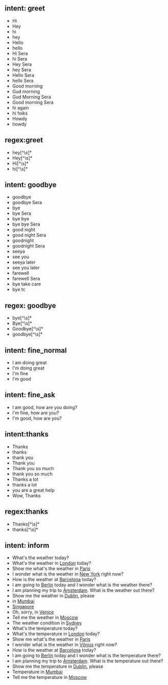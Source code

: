 ## intent: greet
- Hi
- Hey
- hi
- hey
- Hello
- hello
- Hi Sera
- hi Sera
- Hey Sera
- hey Sera
- Hello Sera
- hello Sera
- Good morning
- Gud morning
- Gud Morning Sera
- Good morning Sera
- hi again
- hi folks
- Howdy
- howdy

## regex:greet
- hey[^\\s]*
- Hey[^\\s]*
- Hi[^\\s]*
- hi[^\\s]*

## intent: goodbye
- goodbye
- goodbye Sera
- bye
- bye Sera
- bye bye
- bye bye Sera
- good night
- good night Sera
- goodnight
- goodnight Sera
- seeya
- see you
- seeya later
- see you later
- farewell
- farewell Sera
- bye take care
- bye tc

## regex: goodbye
- bye[^\\s]*
- Bye[^\\s]*
- Goodbye[^\\s]*
- goodbye[^\\s]*

## intent: fine_normal
- I am doing great
- I'm doing great
- I'm fine
- I'm good

## intent: fine_ask
- I am good, how are you doing?
- I'm fine, how are you?
- I'm good, how are you?

## intent:thanks
- Thanks
- thanks
- thank you
- Thank you
- Thank you so much
- thank you so much
- Thanks a lot
- thanks a lot
- you are a great help
- Wow, Thanks

## regex:thanks
- Thanks[^\\s]*
- thanks[^\\s]*

## intent: inform
- What's the weather today?
- What's the weather in [London](location) today?
- Show me what's the weather in [Paris](location)
- I wonder what is the weather in [New York](location) right now?
- How is the weather at [Barcelona](location:) today?
- I am going to [Berlin](location) today and I wonder what is the weather there?
- I am planning my trip to [Amsterdam](location:). What is the weather out there?
- Show me the weather in [Dublin](location), please
- in [Mumbai](location)
- [Singapore](location)
- Oh, sorry, in [Venice](location)
- Tell me the weather in [Moscow](location)
- The weather condition in [Sydney](location)
- What's the temperature today?
- What's the temperature in [London](location) today?
- Show me what's the weather in [Paris](location)
- I wonder what is the weather in [Vilnius](location) right now?
- How is the weather at [Barcelona](location) today?
- I am going to [Berlin](location) today and I wonder what is the temperature there?
- I am planning my trip to [Amsterdam](location). What is the temperature out there?
- Show me the temperature in [Dublin](location), please
- Temperature in [Mumbai](location)
- Tell me the temperature in [Moscow](location)
